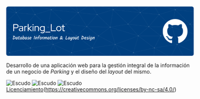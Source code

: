 ![Banner ParkingLot](https://github.com/MSotoL/parking_lot/blob/main/img/github-header-parking_lot.png)
 
Desarrollo de una aplicación web para la gestión integral de la información de un negocio de *Parking* y el diseño del *layout* del mismo.

![Escudo](https://img.shields.io/badge/status-in%20Development-red) ![Escudo](https://img.shields.io/github/languages/count/MSotoL/parking_lot) ![Escudo](https://img.shields.io/github/languages/top/MsotoL/parking_lot) [Licenciamiento](![Escudo](https://img.shields.io/badge/license-in%20CC%20BY--NC--SA%204.0-yellow)https://creativecommons.org/licenses/by-nc-sa/4.0/)(https://creativecommons.org/licenses/by-nc-sa/4.0/)
